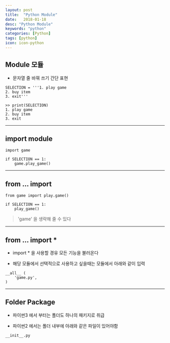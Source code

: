 ```yaml
---
layout: post
title:  "Python Module"
date:   2018-01-18
desc: "Python Module"
keywords: "python"
categories: [Python]
tags: [python]
icon: icon-python
---
```


## Module 모듈

* 문자열 줄 바꿔 쓰기 간단 표현

```
SELECTION = '''1. play game
2. buy item
3. exit'''

>> print(SELECTION)
1. play game
2. buy item
3. exit
```
---

## import module

```
import game

if SELECTION == 1:
	game.play_game()
```

---

## from ... import

```
from game import play.game()

if SELECTION == 1:
	play_game()
```

> 'game' 을 생략해 줄 수 있다

---

## from ... import *


* import * 을 사용할 경유 모든 기능을 불러온다

* 해당 모듈에서 선택적으로 사용하고 싶을때는 모듈에서 아래와 같이 입력

```
__all__ (
	'game.py',
)
```
----

## Folder Package

* 파이썬3 에서 부터는 폴더도 하나의 패키지로 취급

* 파이썬2 에서는 폴더 내부에 아래와 같은 파일이 있어야함


```
__init__.py
```
